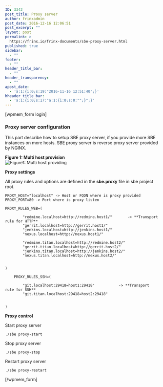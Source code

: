 ```yaml
---
ID: 3342
post_title: Proxy server
author: frinxadmin
post_date: 2016-12-16 12:06:51
post_excerpt: ""
layout: post
permalink: >
  https://frinx.io/frinx-documents/sbe-proxy-server.html
published: true
sidebar:
  - ""
footer:
  - ""
header_title_bar:
  - ""
header_transparency:
  - ""
apost_date:
  - 'a:1:{i:0;s:19:"2016-11-16 12:51:40";}'
hheader_title_bar:
  - 'a:1:{i:0;s:17:"a:1:{i:0;s:0:"";}";}'
---
```

[wpmem_form login]

### Proxy server configuration

This part describe how to setup SBE proxy server, if you provide more SBE instances on more hosts. SBE proxy server is reverse proxy server provided by NGINX.

**Figure 1: Multi host provision**  
![Figure1: Multi host providing][1]

**Proxy settings**

All proxy rules and options are defined in the **sbe.proxy** file in sbe project root.

    PROXY_HOST="localhost" -> Host or FQDN where is proxy provided PROXY_PORT=80 -> Port where is proxy listen
    
    PROXY_RULES_WEB=(
    
            "redmine.localhost=http://redmine.host1/"       -> **Transport rule for HTTP**
            "gerrit.localhost=http://gerrit.host1/"
            "jenkins.localhost=http://jenkins.host1/"
            "nexus.localhost=http://nexus.host1/"
    
            "redmine.titan.localhost=http://redmine.host2/"
            "gerrit.titan.localhost=http://gerrit.host2/"
            "jenkins.titan.localhost=http://jenkins.host2/"
            "nexus.titan.localhost=http://nexus.host2/"
    
    
    )
    
        PROXY_RULES_SSH=(
    
            "git.localhost:29418=host1:29418"           -> **Transport rule for SSH**
            "git.titan.localhost:29418=host2:29418"
    
    
    )
    

**Proxy control**

Start proxy server

    ./sbe proxy-start
    

Stop proxy server

    ./sbe proxy-stop
    

Restart proxy server

    ./sbe proxy-restart
    

[/wpmem_form]

 [1]: https://gerrit.frinx.io/plugins/gitblit/raw/sbe-doc.git/master/3-multi-host.png